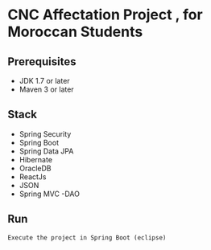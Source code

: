 # CNC Affectation Project , for Moroccan Students

## Prerequisites
- JDK 1.7 or later
- Maven 3 or later

## Stack
- Spring Security
- Spring Boot
- Spring Data JPA
- Hibernate
- OracleDB
- ReactJs
- JSON
- Spring MVC
-DAO

## Run
```Execute the project in Spring Boot (eclipse)```
